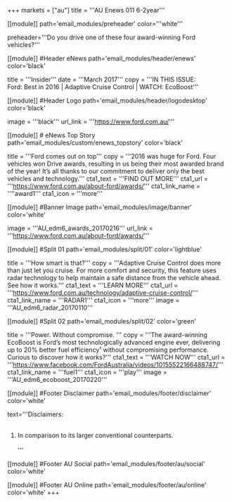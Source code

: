 +++
markets = ["au"]
title = '''AU Enews 011 6-2year'''

[[module]]
path='email_modules/preheader'
color='''white'''

   preheader='''Do you drive one of these four award-winning Ford vehicles?'''

[[module]] #Header eNews
path='email_modules/header/enews'
color='black'

  title = '''Insider'''
  date = '''March 2017'''
  copy = '''IN THIS ISSUE:<br />Ford: Best in 2016 | Adaptive Cruise Control | WATCH: EcoBoost'''

[[module]] #Header Logo
path='email_modules/header/logodesktop'
color='black'

  image = '''black'''
  url_link = '''https://www.ford.com.au/'''

[[module]] # eNews Top Story
path='email_modules/custom/enews_topstory'
color='black'

  title = '''Ford comes out on top'''
  copy = '''2016 was huge for Ford. Four vehicles won Drive awards, resulting in us being their most awarded brand of the year! It’s all thanks to our commitment to deliver only the best vehicles and technology.'''
  cta1_text = '''FIND OUT MORE'''
  cta1_url = '''https://www.ford.com.au/about-ford/awards/'''
  cta1_link_name = ''''award1'''
  cta1_icon = '''more'''

  [[module]] #Banner Image
path='email_modules/image/banner'
color='white'

  image = '''AU_edm6_awards_20170216'''
  url_link = '''https://www.ford.com.au/about-ford/awards/'''

[[module]] #Split 01
path='email_modules/split/01'
color='lightblue'

title = '''How smart is that?'''
  copy = '''Adaptive Cruise Control does more than just let you cruise. For more comfort and security, this feature uses radar technology to help maintain a safe distance from the vehicle ahead. See how it works.'''
  cta1_text = '''LEARN MORE'''
  cta1_url = '''https://www.ford.com.au/technology/adaptive-cruise-control/'''
  cta1_link_name = '''RADAR1'''
  cta1_icon = '''more'''
  image = '''AU_edm6_radar_20170110'''


  [[module]] #Split 02
path='email_modules/split/02'
color='green'

  title = '''Power. Without compromise. '''
  copy = '''The award-winning EcoBoost is Ford’s most technologically advanced engine ever, delivering up to 20% better fuel efficiency&#185; without compromising performance. Curious to discover how it works?'''
  cta1_text = '''WATCH NOW'''
  cta1_url = '''https://www.facebook.com/FordAustralia/videos/10155522166488747/'''
  cta1_link_name = '''fuel1'''
  cta1_icon = '''play'''
  image = '''AU_edm6_ecoboost_20170220'''

[[module]] #Footer Disclaimer
path='email_modules/footer/disclaimer'
color='white'

  text='''Disclaimers:<br /><br />
  1. In comparison to its larger conventional counterparts.<br /><br />'''
  
[[module]] #Footer AU Social
path='email_modules/footer/au/social'
color='white'

[[module]] #Footer AU Online
path='email_modules/footer/au/online'
color='white'
+++
